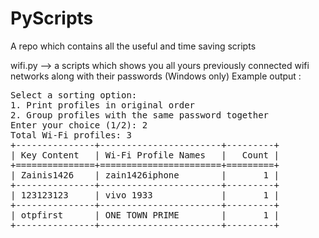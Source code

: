 # PyScripts
A repo which contains all the useful and time saving scripts 

wifi.py --> a scripts which shows you all yours previously connected wifi networks along with their passwords (Windows only)
Example output : 
<pre>
Select a sorting option:
1. Print profiles in original order
2. Group profiles with the same password together
Enter your choice (1/2): 2
Total Wi-Fi profiles: 3
+---------------+-----------------------+---------+
| Key Content   | Wi-Fi Profile Names   |   Count |
+===============+=======================+=========+
| Zainis1426    | zain1426iphone        |       1 |
+---------------+-----------------------+---------+
| 123123123     | vivo 1933             |       1 |
+---------------+-----------------------+---------+
| otpfirst      | ONE TOWN PRIME        |       1 |
+---------------+-----------------------+---------+
</pre>
